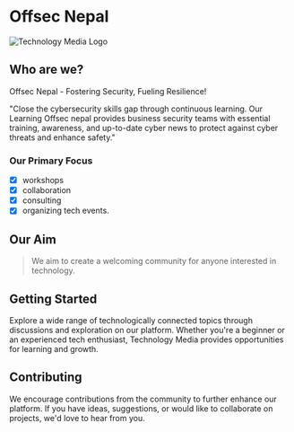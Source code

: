 # Offsec Nepal

![Technology Media Logo](https://avatars.githubusercontent.com/u/128064750?s=200&v=4)

## Who are we?

Offsec Nepal - Fostering Security, Fueling Resilience!

"Close the cybersecurity skills gap through continuous learning. 
Our Learning Offsec nepal provides business security teams with essential training, awareness, and up-to-date cyber news 
to protect against cyber threats and enhance safety."
### Our Primary Focus
- [x] workshops
- [x] collaboration
- [x] consulting
- [x] organizing tech events.
## Our Aim
> We aim to create a welcoming community for anyone interested in technology.

## Getting Started

Explore a wide range of technologically connected topics through discussions and exploration on our platform. Whether you're a beginner or an experienced tech enthusiast, Technology Media provides opportunities for learning and growth.

## Contributing

We encourage contributions from the community to further enhance our platform. If you have ideas, suggestions, or would like to collaborate on projects, we'd love to hear from you. 

